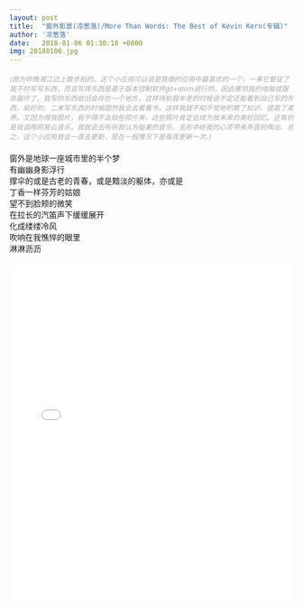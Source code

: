 ```yaml
---
layout: post
title:  "窗外影景(凉葱落)/More Than Words: The Best of Kevin Kern(专辑)"
author: '凉葱落'
date:   2018-01-06 01:30:18 +0800
img: 20180106.jpg
---
```

<h5 style="font-size:12px;color:#aaa; font-weight:400;">(图为昨晚湘江边上散步拍的。这个小应用可以说是我做的应用中最喜欢的一个，一来它督促了我不时写写东西，而且写得东西是基于版本控制软件git+atom进行的，因此哪怕我的电脑或服务器坏了，我写的东西依旧会存在一个地方，这样待到我年老的时候说不定还能看到自己写的东西，挺好的。二来写东西的时候固然我会去看看书，这样我就不知不觉地积累了知识，提高了素养。又因为得放图片，我不得不去拍些照片来，这些照片肯定会成为我未来的美好回忆。还有的是我调用网易云音乐，我就会去听听我认为挺美的音乐，无形中给我的心灵带来声音的陶冶。总之，这个小应用我会一直去更新，现在一般情况下是每周更新一次。)</h5>

窗外是地球一座城市里的半个梦<br>
有幽幽身影浮行<br>
撑伞的或是古老的青春，或是黯淡的躯体，亦或是<br>
丁香一样芬芳的姑娘<br>
望不到脸颊的微笑<br>
在拉长的汽笛声下缓缓展开<br>
化成缕缕冷风<br>
吹响在我憔悴的眼里<br>
淋淋沥沥<br>





<iframe frameborder="0" src="//music.163.com/outchain/player?type=0&id=29865455&auto=1&height=430" style="width:100%; min-height:600px;"></iframe>
